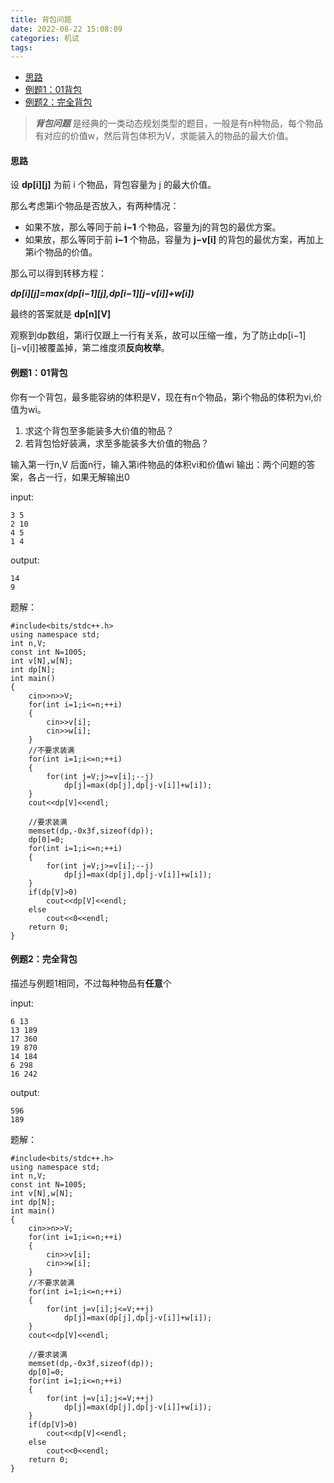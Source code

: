 ```yaml
---
title: 背包问题
date: 2022-08-22 15:08:09
categories: 机试
tags:
---
```

<!-- TOC -->

- [思路](#思路)
- [例题1：01背包](#例题101背包)
- [例题2：完全背包](#例题2完全背包)

<!-- /TOC -->

>***背包问题*** 是经典的一类动态规划类型的题目，一般是有n种物品，每个物品有对应的价值w，然后背包体积为V，求能装入的物品的最大价值。

#### 思路
设 **dp[i][j]** 为前 i 个物品，背包容量为 j 的最大价值。

那么考虑第i个物品是否放入，有两种情况：
* 如果不放，那么等同于前 **i−1** 个物品，容量为j的背包的最优方案。
* 如果放，那么等同于前 **i−1** 个物品，容量为 **j−v[i]** 的背包的最优方案，再加上第i个物品的价值。

那么可以得到转移方程：

***dp[i][j]=max(dp[i−1][j],dp[i−1][j−v[i]]+w[i])***

最终的答案就是 **dp[n][V]**

观察到dp数组，第i行仅跟上一行有关系，故可以压缩一维，为了防止dp[i−1][j−v[i]]被覆盖掉，第二维度须**反向枚举**。

#### 例题1：01背包
你有一个背包，最多能容纳的体积是V，现在有n个物品，第i个物品的体积为vi,价值为wi。
1. 求这个背包至多能装多大价值的物品？
2. 若背包恰好装满，求至多能装多大价值的物品？

输入第一行n,V
后面n行，输入第i件物品的体积vi和价值wi
输出：两个问题的答案，各占一行，如果无解输出0

input:
```
3 5
2 10
4 5
1 4
```
output:
```
14
9
```
题解：
```
#include<bits/stdc++.h>
using namespace std;
int n,V;
const int N=1005;
int v[N],w[N];
int dp[N];
int main()
{
    cin>>n>>V;
    for(int i=1;i<=n;++i)
    {
        cin>>v[i];
        cin>>w[i];
    }
    //不要求装满
    for(int i=1;i<=n;++i)
    {
        for(int j=V;j>=v[i];--j)
            dp[j]=max(dp[j],dp[j-v[i]]+w[i]);
    }
    cout<<dp[V]<<endl;
    
    //要求装满
    memset(dp,-0x3f,sizeof(dp));
    dp[0]=0;
    for(int i=1;i<=n;++i)
    {
        for(int j=V;j>=v[i];--j)
            dp[j]=max(dp[j],dp[j-v[i]]+w[i]);
    }
    if(dp[V]>0)
        cout<<dp[V]<<endl;
    else
        cout<<0<<endl;
    return 0;
}
```
#### 例题2：完全背包
描述与例题1相同，不过每种物品有**任意**个

input:
```
6 13
13 189
17 360
19 870
14 184
6 298
16 242
```
output:
```
596
189
```
题解：
```
#include<bits/stdc++.h>
using namespace std;
int n,V;
const int N=1005;
int v[N],w[N];
int dp[N];
int main()
{
    cin>>n>>V;
    for(int i=1;i<=n;++i)
    {
        cin>>v[i];
        cin>>w[i];
    }
    //不要求装满
    for(int i=1;i<=n;++i)
    {
        for(int j=v[i];j<=V;++j)
            dp[j]=max(dp[j],dp[j-v[i]]+w[i]);
    }
    cout<<dp[V]<<endl;
    
    //要求装满
    memset(dp,-0x3f,sizeof(dp));
    dp[0]=0;
    for(int i=1;i<=n;++i)
    {
        for(int j=v[i];j<=V;++j)
            dp[j]=max(dp[j],dp[j-v[i]]+w[i]);
    }
    if(dp[V]>0)
        cout<<dp[V]<<endl;
    else
        cout<<0<<endl;
    return 0;
}
```

